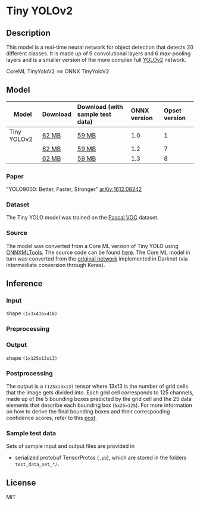 # Tiny YOLOv2

## Description
This model is a real-time neural network for object detection that detects 20 different classes. It is made up of 9 convolutional layers and 6 max-pooling layers and is a smaller version of the more complex full [YOLOv2](https://pjreddie.com/darknet/yolov2/) network.

CoreML TinyYoloV2 ==> ONNX TinyYoloV2

## Model
|Model|Download|Download (with sample test data)| ONNX version |Opset version|
|-----|:-------|:-------------------------------|:-------------|:------------|
|Tiny YOLOv2|[62 MB](model/tinyyolov2-1.onnx)|[59 MB](model/tinyyolov2-1.tar.gz) |1.0  |1 |
|     |[62 MB](model/tinyyolov2-7.onnx)|[59 MB](model/tinyyolov2-7.tar.gz) |1.2  |7 |
|     |[62 MB](model/tinyyolov2-8.onnx)|[59 MB](model/tinyyolov2-8.tar.gz) |1.3  |8 |

### Paper
"YOLO9000: Better, Faster, Stronger" [arXiv:1612.08242](https://arxiv.org/pdf/1612.08242.pdf)

### Dataset
The Tiny YOLO model was trained on the [Pascal VOC](http://host.robots.ox.ac.uk/pascal/VOC/) dataset.

### Source
The model was converted from a Core ML version of Tiny YOLO using [ONNXMLTools](https://github.com/onnx/onnxmltools). The source code can be found [here](https://github.com/hollance/YOLO-CoreML-MPSNNGraph). The Core ML model in turn was converted from the [original network](https://pjreddie.com/darknet/yolov2/) implemented in Darknet (via intermediate conversion through Keras).

## Inference
### Input
shape `(1x3x416x416)`
### Preprocessing
### Output
shape `(1x125x13x13)`
### Postprocessing
The output is a `(125x13x13)` tensor where 13x13 is the number of grid cells that the image gets divided into. Each grid cell corresponds to 125 channels, made up of the 5 bounding boxes predicted by the grid cell and the 25 data elements that describe each bounding box (`5x25=125`). For more information on how to derive the final bounding boxes and their corresponding confidence scores, refer to this [post](http://machinethink.net/blog/object-detection-with-yolo/).
### Sample test data
Sets of sample input and output files are provided in
* serialized protobuf TensorProtos (`.pb`), which are stored in the folders `test_data_set_*/`.

## License
MIT
